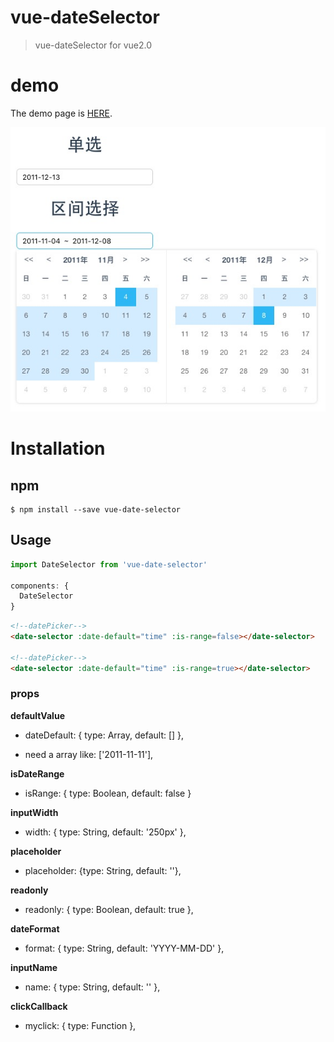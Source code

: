 # vue-dateSelector

> vue-dateSelector for vue2.0

# demo

  The demo page is [HERE](https://ws456999.github.io/vue-dateSelector/).
  
![Screenshot](screenshot.png)

# Installation

## npm

```shell
$ npm install --save vue-date-selector
```


## Usage

```javaScript
import DateSelector from 'vue-date-selector'

components: {
  DateSelector
}
```

```html
<!--datePicker-->
<date-selector :date-default="time" :is-range=false></date-selector>

<!--datePicker-->
<date-selector :date-default="time" :is-range=true></date-selector>

```
### props

**defaultValue**

- dateDefault: { type: Array, default: [] },

- need a array like: ['2011-11-11'],

**isDateRange**

- isRange: { type: Boolean, default: false }

**inputWidth**

- width: { type: String, default: '250px' },

**placeholder**

- placeholder: {type: String, default: ''},

**readonly**

- readonly: { type: Boolean, default: true },

**dateFormat**

- format: { type: String, default: 'YYYY-MM-DD' },

**inputName**

- name: { type: String, default: '' },

**clickCallback**

- myclick: { type: Function },
